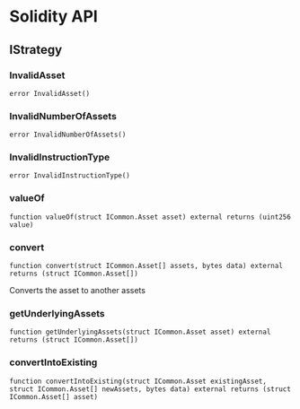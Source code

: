 # Solidity API

## IStrategy

### InvalidAsset

```solidity
error InvalidAsset()
```

### InvalidNumberOfAssets

```solidity
error InvalidNumberOfAssets()
```

### InvalidInstructionType

```solidity
error InvalidInstructionType()
```

### valueOf

```solidity
function valueOf(struct ICommon.Asset asset) external returns (uint256 value)
```

### convert

```solidity
function convert(struct ICommon.Asset[] assets, bytes data) external returns (struct ICommon.Asset[])
```

Converts the asset to another assets

### getUnderlyingAssets

```solidity
function getUnderlyingAssets(struct ICommon.Asset asset) external returns (struct ICommon.Asset[])
```

### convertIntoExisting

```solidity
function convertIntoExisting(struct ICommon.Asset existingAsset, struct ICommon.Asset[] newAssets, bytes data) external returns (struct ICommon.Asset[] asset)
```


